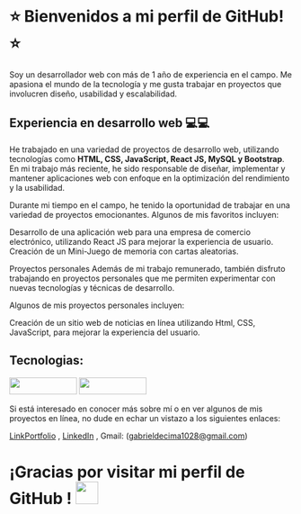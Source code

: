 # ⭐ Bienvenidos a mi perfil de GitHub! ⭐

Soy un desarrollador web con más de 1 año de experiencia en el campo. Me apasiona el mundo de la tecnología y me gusta trabajar en proyectos que involucren diseño, usabilidad y escalabilidad.

## **Experiencia en desarrollo web 💻💻**

He trabajado en una variedad de proyectos de desarrollo web, utilizando tecnologías como **HTML, CSS, JavaScript, React JS, MySQL y Bootstrap**. En mi trabajo más reciente, he sido responsable de diseñar, implementar y mantener aplicaciones web con enfoque en la optimización del rendimiento y la usabilidad.

Durante mi tiempo en el campo, he tenido la oportunidad de trabajar en una variedad de proyectos emocionantes. Algunos de mis favoritos incluyen:

Desarrollo de una aplicación web para una empresa de comercio electrónico, utilizando React JS para mejorar la experiencia de usuario.
Creación de un Mini-Juego de memoria con cartas aleatorias. 

Proyectos personales
Además de mi trabajo remunerado, también disfruto trabajando en proyectos personales que me permiten experimentar con nuevas tecnologías y técnicas de desarrollo.

Algunos de mis proyectos personales incluyen:

Creación de un sitio web de noticias en línea utilizando Html, CSS, JavaScript, para mejorar la experiencia del usuario.

## Tecnologias:
<img src="https://camo.githubusercontent.com/82cd498d68f1929233bffb5d3bd2229cb0a97728b4983ee3a607c1941a9c9b7b/68747470733a2f2f696d672e736869656c64732e696f2f62616467652f2d4a6176617363726970742d4630444234463f7374796c653d666f722d7468652d6261646765266c6162656c436f6c6f723d626c61636b266c6f676f3d6a617661736372697074266c6f676f436f6c6f723d463044423446" width="120" height="30"> <img src="https://camo.githubusercontent.com/8e4a668bb3e69b0ab12ff19e5038b089ea85543993268a965f6cebe6ca2b4d9a/68747470733a2f2f696d672e736869656c64732e696f2f62616467652f2d52656163742d3631444246423f7374796c653d666f722d7468652d6261646765266c6162656c436f6c6f723d626c61636b266c6f676f3d7265616374266c6f676f436f6c6f723d363144424642" width="120" height="30"> 


Si está interesado en conocer más sobre mí o en ver algunos de mis proyectos en línea, no dude en echar un vistazo a los siguientes enlaces:

[LinkPortfolio](https://gabrieldecima.github.io/Portfolio-GabrielDecima/) ,
[LinkedIn](https://www.linkedin.com/in/gabrieldecima1028/) ,
Gmail: (gabrieldecima1028@gmail.com)


# ¡Gracias por visitar mi perfil de GitHub ! <img src="https://user-images.githubusercontent.com/1303154/88677602-1635ba80-d120-11ea-84d8-d263ba5fc3c0.gif" width="40" height="40">


